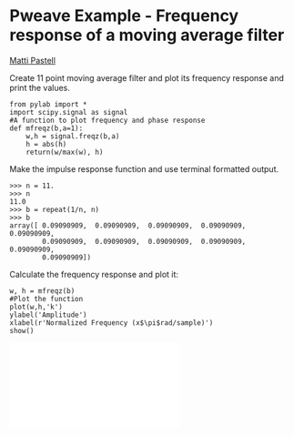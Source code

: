 <HTML>
<HEAD>
<link rel="stylesheet" href="pygments.css"/>
</HEAD>
<BODY>
 

# Pweave Example - Frequency response of a moving average filter

[Matti Pastell](http://mpastell.com/)

Create 11 point moving average filter and plot its frequency response and print the values.


~~~~{.python}
from pylab import *
import scipy.signal as signal
#A function to plot frequency and phase response
def mfreqz(b,a=1):
    w,h = signal.freqz(b,a)
    h = abs(h)
    return(w/max(w), h)
~~~~~~~~~~~~~



Make the impulse response function and use terminal formatted output.


~~~~{.python}
>>> n = 11.
>>> n
11.0
>>> b = repeat(1/n, n)
>>> b
array([ 0.09090909,  0.09090909,  0.09090909,  0.09090909,
0.09090909,
        0.09090909,  0.09090909,  0.09090909,  0.09090909,
0.09090909,
        0.09090909])

~~~~~~~~~~~~~



Calculate the frequency response and plot it:


~~~~{.python}
w, h = mfreqz(b)
#Plot the function
plot(w,h,'k')
ylabel('Amplitude')
xlabel(r'Normalized Frequency (x$\pi$rad/sample)')
show()
~~~~~~~~~~~~~

![Frequency response of an 11 point moving average filter](figures/ma_figure3_1.pdf)



</BODY>
</HTML>

